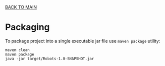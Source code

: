 [BACK TO MAIN](../../README.md)

# Packaging

To package project into a single executable jar file use ```maven package``` utility:

```
maven clean
maven package
java -jar target/Robots-1.0-SNAPSHOT.jar 
```